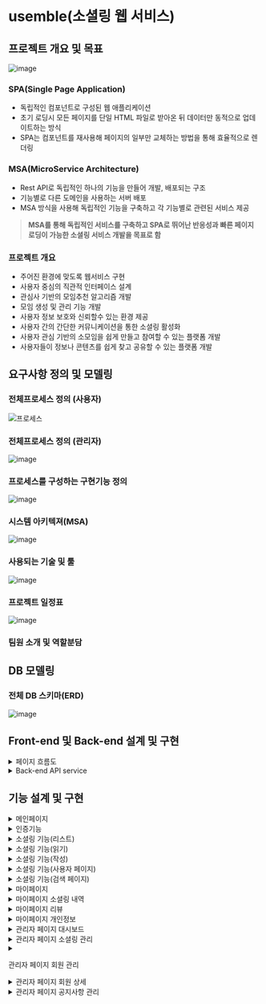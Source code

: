 # usemble(소셜링 웹 서비스)
## 프로젝트 개요 및 목표
![image](https://github.com/user-attachments/assets/ba75e171-21fa-4dc9-bb4b-ffcac21bff82)
### SPA(Single Page Application)
- 독립적인 컴포넌트로 구성된 웹 애플리케이션
- 초기 로딩시 모든 페이지를 단일 HTML 파일로 받아온 뒤 데이터만 동적으로 업데이트하는 방식
- SPA는 컴포넌트를 재사용해 페이지의 일부만 교체하는 방법을 통해 효율적으로 렌더링

### MSA(MicroService Architecture)
- Rest API로 독립적인 하나의 기능을 만들어 개발, 배포되는 구조
- 기능별로 다른 도메인을 사용하는 서버 배포
- MSA 방식을 사용해 독립적인 기능을 구축하고 각 기능별로 관련된 서비스 제공
>**MSA를 통해 독립적인 서비스를 구축하고 SPA로 뛰어난 반응성과 빠른 페이지 로딩이 가능한 소셜링 서비스 개발을 목표로 함**

### 프로젝트 개요
- 주어진 환경에 맞도록 웹서비스 구현
- 사용자 중심의 직관적 인터페이스 설계
- 관심사 기반의 모임추천 알고리즘 개발
- 모임 생성 및 관리 기능 개발
- 사용자 정보 보호와 신뢰할수 있는 환경 제공
- 사용자 간의 간단한 커뮤니케이션을 통한 소셜링 활성화
- 사용자 관심 기반의 소모임을 쉽게 만들고 참여할 수 있는 플랫폼 개발
- 사용자들이 정보나 콘텐츠를 쉽게 찾고 공유할 수 있는 플랫폼 개발
## 요구사항 정의 및 모델링
### 전체프로세스 정의 (사용자)

![프로세스](https://github.com/user-attachments/assets/be71ce52-5ddf-4a97-b1c9-e476c21ef32f)
### 전체프로세스 정의 (관리자)
![image](https://github.com/user-attachments/assets/a120ce82-4973-43f2-8220-71c350c75e81)

### 프로세스를 구성하는 구현기능 정의
![image](https://github.com/user-attachments/assets/4e2d7936-90bd-4240-94fe-fe1ee9ff475c)
### 시스템 아키텍져(MSA)
![image](https://github.com/user-attachments/assets/1c7a99a8-3450-4984-a80c-b32c14f6f4fc)
### 사용되는 기술 및 툴
![image](https://github.com/user-attachments/assets/582b792b-2d12-4b9b-a1e0-9362671f2c05)
### 프로젝트 일정표
![image](https://github.com/user-attachments/assets/f171a076-9667-45bb-93df-6c3bb0987b71)
### 팀원 소개 및 역할분담

## DB 모델링
### 전체 DB 스키마(ERD)
![image](https://github.com/user-attachments/assets/2c8b5ed1-70e7-46ba-b98b-9fae43591d98)

## Front-end 및 Back-end 설계 및 구현
<details><summary>
페이지 흐름도
</summary>
![image](https://github.com/user-attachments/assets/2c2aa6f0-98e1-4ea6-9f55-8c94b2b5fa14)
![image](https://github.com/user-attachments/assets/cfc8b6ac-3ad2-4753-b968-6b302e11114a)
![image](https://github.com/user-attachments/assets/ec173b4f-30d9-4866-91aa-68c8fa4a1ecf)
![image](https://github.com/user-attachments/assets/87cee3e5-1d9b-43b9-8986-1c8fb5ae1275)
![image](https://github.com/user-attachments/assets/89196ae6-ab78-4b9e-a2d4-5ca9fc151923)
![image](https://github.com/user-attachments/assets/65cff688-5c17-460a-9fe7-ecba7ace2916)
![image](https://github.com/user-attachments/assets/2b54411f-e753-4a1b-aeaf-0a6627d4b618)
</details>


<details><summary>
Back-end API service
</summary>
![image](https://github.com/user-attachments/assets/11aadc7c-dc96-4bee-9b91-445cb799a92b)
![image](https://github.com/user-attachments/assets/4c8028b5-bf48-42f5-a3b1-4aab8713bb75)
![image](https://github.com/user-attachments/assets/a5d15e44-3c92-45bd-bd33-6b9448f2f40d)
![image](https://github.com/user-attachments/assets/84ba75e3-eff2-4330-b615-c6c653e051e7)
</details>

## 기능 설계 및 구현  
<details><summary>
메인페이지
</summary>
  컴포넌트 구성
![image](https://github.com/user-attachments/assets/3fff898e-da6f-46c6-9c80-d28c87cee092)
  사용흐름
![image](https://github.com/user-attachments/assets/ab734938-3322-418b-8e69-db8b51c47375)
  Axios
![image](https://github.com/user-attachments/assets/5d1da313-e10f-4ed9-a3be-5f3cc8bce2a2)
  Back-end
 ![image](https://github.com/user-attachments/assets/2e49f3ff-6d28-4d1a-8741-44cac8f665f7)
</details>

<details><summary>
인증기능
</summary>
컴포넌트 구성 및 사용흐름
![image](https://github.com/user-attachments/assets/5bc64a5c-e025-4eb9-9948-9948e84b8cff)
Axios
![image](https://github.com/user-attachments/assets/ab734938-3322-418b-8e69-db8b51c47375)
![image](https://github.com/user-attachments/assets/616589a4-7d61-4f55-94ff-c47254f0c33b)
Back-end
![image](https://github.com/user-attachments/assets/e0755c27-7b87-4ce0-a2ec-2e87fd8e7975)
![image](https://github.com/user-attachments/assets/2d6be4d9-bed4-4aa3-93c9-9bf4a4bfe26b)
![image](https://github.com/user-attachments/assets/4dafba6f-50ae-4df5-8e57-d79cd45af1ca)
![image](https://github.com/user-attachments/assets/ec360132-c53e-4f6d-bf8e-4ba68123d286)
</details>

<details><summary>
소셜링 기능(리스트)
</summary>
컴포넌트 구성 및 사용흐름
![image](https://github.com/user-attachments/assets/7885a186-15bc-46a0-8486-27e340f37693)
Axios
![image](https://github.com/user-attachments/assets/bd047a71-dffb-47d9-b49b-abde013f16fb)
Back-end
![image](https://github.com/user-attachments/assets/f220081c-9bf4-400c-af12-fd56e8cff0f5)
</details>

<details><summary>
소셜링 기능(읽기)
</summary>
컴포넌트 구성 및 사용흐름
![image](https://github.com/user-attachments/assets/3cd127ee-a9e6-462f-8533-e4c289991b64)
Axios
![image](https://github.com/user-attachments/assets/8c997326-88cd-4ca8-b2bf-7ecd024f35d7)
Back-end
![image](https://github.com/user-attachments/assets/01794d7f-4cdc-4d8d-a913-48f889a91219)
![image](https://github.com/user-attachments/assets/545565d0-667e-48ed-b299-095f8c8b55dc)
</details>

<details><summary>
소셜링 기능(작성)
</summary>
컴포넌트 구성 및 Axios
![image](https://github.com/user-attachments/assets/73c85223-1052-456a-9ae3-161d122285f5)
Back-end
![image](https://github.com/user-attachments/assets/a6181e01-3074-411b-b37a-53615fa5ca4c)
</details>

<details><summary>
소셜링 기능(사용자 페이지)
</summary>
컴포넌트 구성 
![image](https://github.com/user-attachments/assets/31a5af26-d508-4c04-a9f9-28cf5cf6c9e1)
Axios
![image](https://github.com/user-attachments/assets/86c13d3a-2230-4161-8912-5ca46d82a4f3)
![image](https://github.com/user-attachments/assets/e4096449-70ec-4605-bad7-0fedaf200842)
Back-end
![image](https://github.com/user-attachments/assets/58ebbb9c-d8f8-47ae-98fd-69dffd8695ab)
![image](https://github.com/user-attachments/assets/e3bd9e5e-3825-4405-bd56-c9a7cf36af48)
![image](https://github.com/user-attachments/assets/2d2faf8e-c01b-46dc-aef6-bdb6755438ae)
</details>

<details><summary>
소셜링 기능(검색 페이지)
</summary>
컴포넌트 구성 Axios
![image](https://github.com/user-attachments/assets/1a1c9bf8-0f51-4097-ad35-5a8a6ec707e8)
Back-end
![image](https://github.com/user-attachments/assets/cb37d461-0cda-4ae6-aad8-44bd601d4f33)
</details>

<details><summary>
마이페이지
</summary>
컴포넌트 구성
![image](https://github.com/user-attachments/assets/d4ad1b94-da8d-4142-9d2f-e4f5457ba0fb)
![image](https://github.com/user-attachments/assets/ee752b28-8e28-4e85-9a25-a9e88072fc5c)
Axios
![image](https://github.com/user-attachments/assets/99bc1f13-0023-4769-a0f2-27cb5a6dfa2c)
Back-end
![image](https://github.com/user-attachments/assets/59822c6d-de49-47f9-8890-7eedb9175bdd)
</details>

<details><summary>
마이페이지 소셜링 내역
</summary>
컴포넌트 구성
![image](https://github.com/user-attachments/assets/9c69676a-6657-4911-9389-d798dc2a8f52)
Axios
![image](https://github.com/user-attachments/assets/83ef4324-ab95-4f7f-aeee-60ea1bb4376a)
Back-end
![image](https://github.com/user-attachments/assets/c31e74a5-d86e-4a0a-98f5-467413afedea)
</details>

<details><summary>
마이페이지 리뷰
</summary>
컴포넌트 구성
![image](https://github.com/user-attachments/assets/d48e7865-6e30-4d0b-8c18-1d1ff2232535)
Axios
![image](https://github.com/user-attachments/assets/02dbca30-c29e-4e32-ab7a-42f0bca6ba5e)
Back-end
![image](https://github.com/user-attachments/assets/2c18b17b-4860-4a3c-b69a-a3be5c6b27dd)
</details>

<details><summary>
마이페이지 개인정보
</summary>
컴포넌트 구성
![image](https://github.com/user-attachments/assets/d05e612f-b603-465a-ae69-24c8d6dcb62f)
Axios
![image](https://github.com/user-attachments/assets/ba40cca5-a132-47cb-957d-ce672414c33d)
Back-end
![image](https://github.com/user-attachments/assets/7b3e6e47-6b55-44d6-b037-e3f18b9d7fa2)
</details>

<details><summary>
관리자 페이지 대시보드
</summary>
컴포넌트 구성 Axios
![image](https://github.com/user-attachments/assets/5865e924-19f0-4f24-9326-054e4d780b0c)
Back-end
![image](https://github.com/user-attachments/assets/5184fcfe-a97d-45e0-b99e-855b2166039b)
</details>

<details><summary>
관리자 페이지 소셜링 관리
</summary>
컴포넌트 구성 Axios
![image](https://github.com/user-attachments/assets/27ec66f9-aa96-4455-87c2-70663596125e)
Back-end
![image](https://github.com/user-attachments/assets/5cb0a591-1b05-4b5d-880a-804e90c5f8f7)
</details>
<details><summary>
  
관리자 페이지 회원 관리
</summary>
컴포넌트 구성 Axios
![image](https://github.com/user-attachments/assets/833444f2-e553-42c2-a420-9fef278db6bf)
Back-end
![image](https://github.com/user-attachments/assets/f295e216-897d-45c8-a61e-f0676bfa50b9)
</details>

<details><summary>
관리자 페이지 회원 상세
</summary>
컴포넌트 구성 Axios
![image](https://github.com/user-attachments/assets/1f801c8f-fa5b-4362-9803-27d6a4f5c433)
Back-end
![image](https://github.com/user-attachments/assets/7924b051-e38e-47a6-959a-cd779169cbbe)
</details>

<details><summary>
관리자 페이지 공지사항 관리
</summary>
  컴포넌트 구성 Axios
![image](https://github.com/user-attachments/assets/000da9ea-d22d-48a0-9b49-429f854c6cd1)
![image](https://github.com/user-attachments/assets/d7b69ee4-5414-428a-8e80-e3c47c738db9)
Back-end
![image](https://github.com/user-attachments/assets/6ed1dc8c-73d5-4a90-82f0-f18c86127488)
</details>




